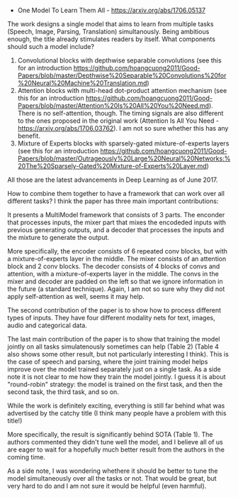 - One Model To Learn Them All - https://arxiv.org/abs/1706.05137

The work designs a single model that aims to learn from multiple tasks (Speech, Image, Parsing, Translation) simultanously. 
Being ambitious enough, the title already stimulates readers by itself. What components should such a model include?

1. Convolutional blocks with depthwise separable convolutions (see this for an introduction https://github.com/hoangcuong2011/Good-Papers/blob/master/Depthwise%20Separable%20Convolutions%20for%20Neural%20Machine%20Translation.md)
2. Attention blocks with multi-head dot-product attention mechanism (see this for an introduction https://github.com/hoangcuong2011/Good-Papers/blob/master/Attention%20Is%20All%20You%20Need.md).
There is no self-attention, though. The timing signals are also different to the ones proposed in the original work (Attention Is All You Need - https://arxiv.org/abs/1706.03762). I am not so sure
whether this has any benefit.
3. Mixture of Experts blocks with sparsely-gated mixture-of-experts layers (see this for an introduction https://github.com/hoangcuong2011/Good-Papers/blob/master/Outrageously%20Large%20Neural%20Networks:%20The%20Sparsely-Gated%20Mixture-of-Experts%20Layer.md)

All those are the latest advancements in Deep Learning as of June 2017.

How to combine them together to have a framework that can work over all different tasks? I think the paper has three main important
contributions:

It presents a MultiModel framework that consists of 3 parts. The enconder that processes inputs, the mixer part that mixes the encodeded inputs with previous generating outputs, and
a decoder that processes the inputs and the mixture to generate the output.

More specifically, the encoder consists of 6 repeated conv blocks, but with a mixture-of-experts layer in the middle. The mixer consists of an attention block and 2 conv blocks. The decoder
consists of 4 blocks of convs and attention, with a mixture-of-experts layer in the middle. The convs in the mixer and decoder are padded on the left so that
we ignore information in the future (a standard technique). Again, I am not so sure why they did not apply self-attention as well, seems
it may help.

The second contribution of the paper is to show how to process different types of inputs. They have four different modality nets for
text, images, audio and categorical data.

The last main contribution of the paper is to show that training the model jointly on all tasks simulatenously sometimes can help (Table 2) (Table 4 also shows some other result, but not particularly interesting I think).
This is the case of speech and parsing, where the joint training model helps improve over the model trained separately just on a single task.
As a side note it is not clear to me how they train the model jointly. I guess it is about "round-robin" strategy: the model is trained on the first task, and then the second task, the third task, and so on.

While the work is definitely exciting, everything is still far behind what was advertised by the catchy title (I think many people have a problem with this title!) 

More specifically, the result is significantly behind SOTA (Table 1). The authors commented they didn't tune well the model, and I believe all of us are eager to wait
for a hopefully much better result from the authors in the coming time. 

As a side note, I was wondering whethere it should be better to tune the model simultaneously over all the tasks or not. That would be
great, but very hard to do and I am not sure it would be helpful (even harmful).
